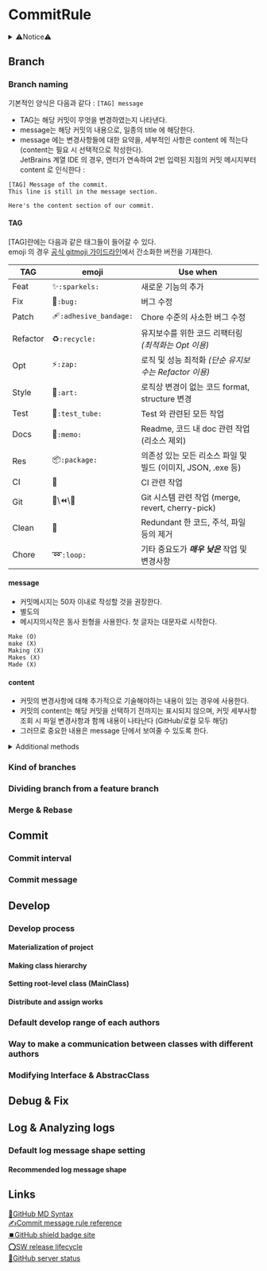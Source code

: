 # CommitRule
<details><summary>⚠️Notice⚠️</summary>

> - 본 Repository 는 공동개발(협업) 시 사용되는 Git 시스템의 사용 표준을 사전에 작성한 것이며 각 개발마다 Fork 또는 Clone 하여 내용을 팀에 맞게 수정하는 것을 권장한다.\
> Clone 후 아래 라이센스를 준수하는 범위 내에서 자유롭게 public/private repository에 사본을 올릴 수 있다.
> - 본 가이드라인의 궁극적인 목적은 Git 시스템을 이용하여 효율적이고 가독성이 높은 개발 이력을 남기고 팀원 간 협업이 원활하게 진행되는 것에 있다.
> - 본 가이드라인은 영리목적에 관한 제한 없이 누구든 사용할 수 있으나 본 가이드라인을 채용하여 발생한 문제의 책임은 사용한 개인 또는 단체에 있다.
> - 본 가이드라인은 <a rel="license" href="http://creativecommons.org/licenses/by-sa/4.0/"><img alt="CC-BY-SA" style="border-width:0" src="https://i.creativecommons.org/l/by-sa/4.0/80x15.png" /></a> 라이센스 규칙을 따른다.\
> 사적인 목적으로 이용하는 경우 cc-by 조항은 준수하지 않아도 되며, 오픈소스 프로젝트 등 공공의 목적으로 이용 시에는 본문의 링크를 기재하여야 한다.\
> 이는 repository의 공개범위인 public/private 과는 별개의 내용이다.

</details>

## Branch
### Branch naming
기본적인 양식은 다음과 같다 : `[TAG] message`
- TAG는 해당 커밋이 무엇을 변경하였는지 나타낸다.
- message는 해당 커밋의 내용으로, 일종의 title 에 해당한다.
- message 에는 변경사항들에 대한 요약을, 세부적인 사항은 content 에 적는다 (content는 필요 시 선택적으로 작성한다).\
JetBrains 계열 IDE 의 경우, 엔터가 연속하여 2번 입력된 지점의 커밋 메시지부터 content 로 인식한다 :
```
[TAG] Message of the commit.
This line is still in the message section.

Here's the content section of our commit.
```

#### TAG
[TAG]란에는 다음과 같은 태그들이 들어갈 수 있다.\
emoji 의 경우 [공식 gitmoji 가이드라인](https://gitmoji.dev/)에서 간소화한 버전을 기재한다.

| TAG      | emoji                  | Use when                                   |
|----------|------------------------|--------------------------------------------|
| Feat     | ✨`:sparkels:`          | 새로운 기능의 추가                                 |
| Fix      | 🐛`:bug:`              | 버그 수정                                      |
| Patch    | 🩹`:adhesive_bandage:` | Chore 수준의 사소한 버그 수정                        |
| Refactor | ♻️`:recycle:`          | 유지보수를 위한 코드 리팩터링 _(최적화는 Opt 이용)_           |
| Opt      | ⚡`:zap:`               | 로직 및 성능 최적화 _(단순 유지보수는 Refactor 이용)_       |
| Style    | 🎨`:art:`              | 로직상 변경이 없는 코드 format, structure 변경         |
| Test     | 🧪`:test_tube:`        | Test 와 관련된 모든 작업                           |
| Docs     | 📝`:memo:`             | Readme, 코드 내 doc 관련 작업 (리소스 제외)            |
| Res      | 📦`:package:`          | 의존성 있는 모든 리소스 파일 및 빌드 (이미지, JSON, .exe 등)  |
| CI       | 🔄️                    | CI 관련 작업                                   |
| Git      | 🔀\⏪\🍒 ️              | Git 시스템 관련 작업 (merge, revert, cherry-pick) |
| Clean    | 🧹                     | Redundant 한 코드, 주석, 파일 등의 제거               |
| Chore    | ➿`:loop:`              | 기타 중요도가 ___매우 낮은___ 작업 및 변경사항              |

#### message
- 커밋메시지는 50자 이내로 작성할 것을 권장한다.
- 별도의 
- 메시지의시작은 동사 원형을 사용한다. 첫 글자는 대문자로 시작한다.
```
Make (O)
make (X)
Making (X)
Makes (X)
Made (X)
```

#### content
- 커밋의 변경사항에 대해 추가적으로 기술해야하는 내용이 있는 경우에 사용한다.
- 커밋의 content는 해당 커밋을 선택하기 전까지는 표시되지 않으며, 커밋 세부사항 조회 시 파일 변경사항과 함께 내용이 나타난다 (GitHub/로컬 모두 해당)
- 그러므로 중요한 내용은 message 단에서 보여줄 수 있도록 한다.

<details>
  <summary>Additional methods</summary>
  
#### Double Tagging
팀에 따라 선택적으로 사용가능한 `[TAG1][TAG2] Message` 형식으로 사용할 수 있으며 다음과 같이 이용할 수 있다 :\
- TAG1 을 상위 분류, TAG2 를 하위 분류로서 사용한다.
- TAG1 과 TAG2 에 해당하는 변경사항이 해당 commit 안에 모두 들어있음을 의미 (이 경우 `[TAG1][TAGn] Message` 도 가능하나, __권장하지 아니함__)
가독성 측면에서 좋지 못하므로 이중태그 방식을 사용할 경우 상위-하위 태그를 사용하는 방법으로만 이용하는 것을 권장한다.
  
#### Gitmoji
이모티콘을 사용하여 나타내는 commit message 를 gitmoji 라 한다. [gitmoji repository](https://github.com/carloscuesta/gitmoji)\
♻️, ⚡ 등의 아이콘들을 이용하여 나타내면 되며 github 상에서 `:emoji_name:` 형태로 작성이 가능하다. (Discord 와 동일한 방식)\
일반적인 서식은 TAG 위치에 이모지를 대신 넣는 것으로, `♻️ Refactor dialogue system's control method` 와 같이 사용할 수 있다.\
gitmoji 또한 [커밋별 이모지 사용 가이드라인](https://gitmoji.dev/) 이 규정되어 있으나 이를 자신의 팀에 맞게 간소화하는 것을 권장한다.\
\
단 로컬상에서는 이모티콘이 아닌 일반 텍스트 형태(e.g. `:zap:`)로 보이므로 로컬에서 사용 시 오히려 가독성이 떨어지는 문제가 있다.\
따라서 로컬에서는 실제 이모티콘을 사용하거나 태그 네이밍과 같이 사용하여야 한다.\
로컬에서 TAG + emoji 작성 예시는 다음과 같다 :
- 작성 : `[Refactor] :recycle: Refactor dialogue system's control method`
- 로컬 내 표시 : `[Refactor] :recycle: Refactor dialogue system's control method`
- GitHub 내 표시 : `[Refactor] ♻️ Refactor dialogue system's control method`

로컬에서 emoji 작성 예시는 다음과 같다 :
- 작성 : `♻️ Refactor dialogue system's control method`
- 로컬 내 표시 : `♻️ Refactor dialogue system's control method`
- GitHub 내 표시 : `♻️ Refactor dialogue system's control method`

</details>


### Kind of branches
### Dividing branch from a feature branch
### Merge & Rebase

## Commit
### Commit interval
### Commit message

## Develop
### Develop process
#### Materialization of project
#### Making class hierarchy
#### Setting root-level class (MainClass)
#### Distribute and assign works
### Default develop range of each authors
### Way to make a communication between classes with different authors
### Modifying Interface & AbstracClass


## Debug & Fix

## Log & Analyzing logs
### Default log message shape setting
#### Recommended log message shape




## Links
[📜GitHub MD Syntax](https://docs.github.com/ko/get-started/writing-on-github/getting-started-with-writing-and-formatting-on-github/basic-writing-and-formatting-syntax)\
[✍️Commit message rule reference](https://junhyunny.github.io/information/github/git-commit-message-rule/)\
[⏹️GitHub shield badge site](https://shields.io/)\
[⭕SW release lifecycle](https://ko.wikipedia.org/wiki/%EC%86%8C%ED%94%84%ED%8A%B8%EC%9B%A8%EC%96%B4_%EB%B0%B0%ED%8F%AC_%EC%83%9D%EB%AA%85_%EC%A3%BC%EA%B8%B0)\
[🛟GitHub server status](https://www.githubstatus.com/)
